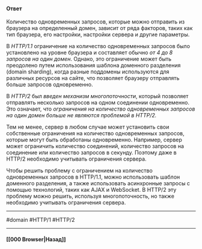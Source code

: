 
#### Ответ

Количество одновременных запросов, которые можно отправить из браузера на определенный домен, зависит от ряда факторов, таких как тип браузера, его настройки, настройки сервера и другие параметры.

В *HTTP/1.1* ограничение на количество одновременных запросов было установлено на уровне браузера и составляет обычно *от 4 до 8 запросов на один домен*. Однако, это ограничение может быть преодолено путем использования шаблона доменного разделения (domain sharding), когда разные поддомены используются для различных ресурсов на сайте, что позволяет браузеру отправлять больше запросов одновременно.

В *HTTP/2* был *введен механизм многопоточности*, который позволяет отправлять несколько запросов на одном соединении одновременно. Это означает, что *ограничения на количество одновременных запросов на один домен больше не являются проблемой в HTTP/2.*

Тем не менее, сервер в любом случае может установить свои собственные ограничения на количество одновременных запросов, которые могут быть обработаны одновременно. Например, сервер может ограничить количество соединений, количество запросов на соединение или количество запросов в секунду. Поэтому даже в HTTP/2 необходимо учитывать ограничения сервера.

Чтобы решить проблему с ограничением на количество одновременных запросов в HTTP/1.1, можно использовать шаблон доменного разделения, а также использовать асинхронные запросы с помощью технологий, таких как AJAX и WebSocket. В HTTP/2 эту проблему можно решить, используя многопоточность, но также необходимо учитывать ограничения сервера.

___
#domain #HTTP/1 #HTTP/2

___

#### [[000 Browser|Назад]]